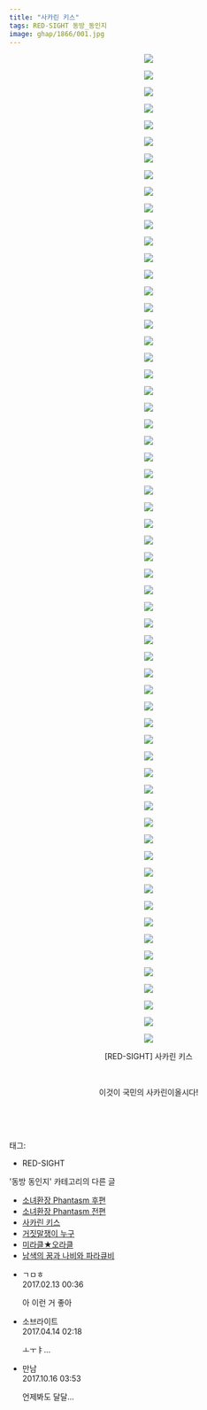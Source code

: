 ```yaml
---
title: "사카린 키스"
tags: RED-SIGHT 동방_동인지
image: ghap/1866/001.jpg
---
```

<div class="article">
<p style="text-align: center; clear: none; float: none;"><img src="{{ site.nasurl }}/ghap/1866/001.jpg"/></p>
<p style="text-align: center; clear: none; float: none;"><img src="{{ site.nasurl }}/ghap/1866/002.jpg"/></p>
<p style="text-align: center; clear: none; float: none;"><img src="{{ site.nasurl }}/ghap/1866/003.jpg"/></p>
<p style="text-align: center; clear: none; float: none;"><img src="{{ site.nasurl }}/ghap/1866/004.jpg"/></p>
<p style="text-align: center; clear: none; float: none;"><img src="{{ site.nasurl }}/ghap/1866/005.jpg"/></p>
<p style="text-align: center; clear: none; float: none;"><img src="{{ site.nasurl }}/ghap/1866/006.jpg"/></p>
<p style="text-align: center; clear: none; float: none;"><img src="{{ site.nasurl }}/ghap/1866/007.jpg"/></p>
<p style="text-align: center; clear: none; float: none;"><img src="{{ site.nasurl }}/ghap/1866/008.jpg"/></p>
<p style="text-align: center; clear: none; float: none;"><img src="{{ site.nasurl }}/ghap/1866/009.jpg"/></p>
<p style="text-align: center; clear: none; float: none;"><img src="{{ site.nasurl }}/ghap/1866/010.jpg"/></p>
<p style="text-align: center; clear: none; float: none;"><img src="{{ site.nasurl }}/ghap/1866/011.jpg"/></p>
<p style="text-align: center; clear: none; float: none;"><img src="{{ site.nasurl }}/ghap/1866/012.jpg"/></p>
<p style="text-align: center; clear: none; float: none;"><img src="{{ site.nasurl }}/ghap/1866/013.jpg"/></p>
<p style="text-align: center; clear: none; float: none;"><img src="{{ site.nasurl }}/ghap/1866/014.jpg"/></p>
<p style="text-align: center; clear: none; float: none;"><img src="{{ site.nasurl }}/ghap/1866/015.jpg"/></p>
<p style="text-align: center; clear: none; float: none;"><img src="{{ site.nasurl }}/ghap/1866/016.jpg"/></p>
<p style="text-align: center; clear: none; float: none;"><img src="{{ site.nasurl }}/ghap/1866/017.jpg"/></p>
<p style="text-align: center; clear: none; float: none;"><img src="{{ site.nasurl }}/ghap/1866/018.jpg"/></p>
<p style="text-align: center; clear: none; float: none;"><img src="{{ site.nasurl }}/ghap/1866/019.jpg"/></p>
<p style="text-align: center; clear: none; float: none;"><img src="{{ site.nasurl }}/ghap/1866/020.jpg"/></p>
<p style="text-align: center; clear: none; float: none;"><img src="{{ site.nasurl }}/ghap/1866/021.jpg"/></p>
<p style="text-align: center; clear: none; float: none;"><img src="{{ site.nasurl }}/ghap/1866/022.jpg"/></p>
<p style="text-align: center; clear: none; float: none;"><img src="{{ site.nasurl }}/ghap/1866/023.jpg"/></p>
<p style="text-align: center; clear: none; float: none;"><img src="{{ site.nasurl }}/ghap/1866/024.jpg"/></p>
<p style="text-align: center; clear: none; float: none;"><img src="{{ site.nasurl }}/ghap/1866/025.jpg"/></p>
<p style="text-align: center; clear: none; float: none;"><img src="{{ site.nasurl }}/ghap/1866/026.jpg"/></p>
<p style="text-align: center; clear: none; float: none;"><img src="{{ site.nasurl }}/ghap/1866/027.jpg"/></p>
<p style="text-align: center; clear: none; float: none;"><img src="{{ site.nasurl }}/ghap/1866/028.jpg"/></p>
<p style="text-align: center; clear: none; float: none;"><img src="{{ site.nasurl }}/ghap/1866/029.jpg"/></p>
<p style="text-align: center; clear: none; float: none;"><img src="{{ site.nasurl }}/ghap/1866/030.jpg"/></p>
<p style="text-align: center; clear: none; float: none;"><img src="{{ site.nasurl }}/ghap/1866/031.jpg"/></p>
<p style="text-align: center; clear: none; float: none;"><img src="{{ site.nasurl }}/ghap/1866/032.jpg"/></p>
<p style="text-align: center; clear: none; float: none;"><img src="{{ site.nasurl }}/ghap/1866/033.jpg"/></p>
<p style="text-align: center; clear: none; float: none;"><img src="{{ site.nasurl }}/ghap/1866/034.jpg"/></p>
<p style="text-align: center; clear: none; float: none;"><img src="{{ site.nasurl }}/ghap/1866/035.jpg"/></p>
<p style="text-align: center; clear: none; float: none;"><img src="{{ site.nasurl }}/ghap/1866/036.jpg"/></p>
<p style="text-align: center; clear: none; float: none;"><img src="{{ site.nasurl }}/ghap/1866/037.jpg"/></p>
<p style="text-align: center; clear: none; float: none;"><img src="{{ site.nasurl }}/ghap/1866/038.jpg"/></p>
<p style="text-align: center; clear: none; float: none;"><img src="{{ site.nasurl }}/ghap/1866/039.jpg"/></p>
<p style="text-align: center; clear: none; float: none;"><img src="{{ site.nasurl }}/ghap/1866/040.jpg"/></p>
<p style="text-align: center; clear: none; float: none;"><img src="{{ site.nasurl }}/ghap/1866/041.jpg"/></p>
<p style="text-align: center; clear: none; float: none;"><img src="{{ site.nasurl }}/ghap/1866/042.jpg"/></p>
<p style="text-align: center; clear: none; float: none;"><img src="{{ site.nasurl }}/ghap/1866/043.jpg"/></p>
<p style="text-align: center; clear: none; float: none;"><img src="{{ site.nasurl }}/ghap/1866/044.jpg"/></p>
<p style="text-align: center; clear: none; float: none;"><img src="{{ site.nasurl }}/ghap/1866/045.jpg"/></p>
<p style="text-align: center; clear: none; float: none;"><img src="{{ site.nasurl }}/ghap/1866/046.jpg"/></p>
<p style="text-align: center; clear: none; float: none;"><img src="{{ site.nasurl }}/ghap/1866/047.jpg"/></p>
<p style="text-align: center; clear: none; float: none;"><img src="{{ site.nasurl }}/ghap/1866/048.jpg"/></p>
<p style="text-align: center; clear: none; float: none;"><img src="{{ site.nasurl }}/ghap/1866/049.jpg"/></p>
<p style="text-align: center; clear: none; float: none;"><img src="{{ site.nasurl }}/ghap/1866/050.jpg"/></p>
<p style="text-align: center; clear: none; float: none;"><img src="{{ site.nasurl }}/ghap/1866/051.jpg"/></p>
<p style="text-align: center; clear: none; float: none;"><img src="{{ site.nasurl }}/ghap/1866/052.jpg"/></p>
<p style="text-align: center; clear: none; float: none;"><img src="{{ site.nasurl }}/ghap/1866/053.jpg"/></p>
<p style="text-align: center; clear: none; float: none;"><img src="{{ site.nasurl }}/ghap/1866/054.jpg"/></p>
<p style="text-align: center; clear: none; float: none;"><img src="{{ site.nasurl }}/ghap/1866/055.jpg"/></p>
<p style="text-align: center; clear: none; float: none;"><img src="{{ site.nasurl }}/ghap/1866/056.jpg"/></p>
<p style="text-align: center; clear: none; float: none;"><img src="{{ site.nasurl }}/ghap/1866/057.jpg"/></p>
<p style="text-align: center; clear: none; float: none;"><img src="{{ site.nasurl }}/ghap/1866/058.jpg"/></p>
<p style="text-align: center; clear: none; float: none;"><img src="{{ site.nasurl }}/ghap/1866/059.jpg"/></p>
<p style="text-align: center; clear: none; float: none;"><img src="{{ site.nasurl }}/ghap/1866/060.jpg"/></p>
<p style="text-align: center; clear: none; float: none;">[RED-SIGHT] 사카린 키스</p>
<p style="text-align: center; clear: none; float: none;"><br/></p>
<p style="text-align: center; clear: none; float: none;">이것이 국민의 사카린이올시다!</p>
<p style="text-align: center; clear: none; float: none;"><br/></p>
<p><br/></p>
</div><div class="tagTrail">
<p>태그: </p>
<ul>
<li>RED-SIGHT</li>
</ul>
</div><div class="another">
<p>'동방 동인지' 카테고리의 다른 글</p>
<ul>
<li><a href="/2016-08-27-ghap_1868">소녀환장 Phantasm 후편</a></li>
<li><a href="/2016-08-27-ghap_1867">소녀환장 Phantasm 전편</a></li>
<li><a href="/2016-08-27-ghap_1866">사카린 키스</a></li>
<li><a href="/2016-08-27-ghap_1865">거짓말쟁이 누구</a></li>
<li><a href="/2016-08-27-ghap_1864">미라클★오라클</a></li>
<li><a href="/2016-08-27-ghap_1863">남색의 꿈과 나비와 파라큐비</a></li>
</ul>
</div><div class="cb_module cb_fluid">
<div class="cb_wrt cb_profile">
<div class="comment">
<ul>
<li class="cb_thumb_off" id="comment14913745">
<div class="cb_comment_area">
<div class="cb_info_area">
<div class="cb_section">
<span class="cb_nick_name">ㄱㅁㅎ</span>
</div>
<div class="cb_section">
<span class="cb_date">2017.02.13 00:36 </span>
</div>
</div>
<div class="cb_dsc_comment">
<p class="cb_dsc">
											아 이런 거 좋아
										</p>
</div>
</div></li>
<li class="cb_thumb_off" id="comment14964754">
<div class="cb_comment_area">
<div class="cb_info_area">
<div class="cb_section">
<span class="cb_nick_name">소브라이트</span>
</div>
<div class="cb_section">
<span class="cb_date">2017.04.14 02:18 </span>
</div>
</div>
<div class="cb_dsc_comment">
<p class="cb_dsc">
											ㅗㅜㅑ...
										</p>
</div>
</div></li>
<li class="cb_thumb_off" id="comment15106369">
<div class="cb_comment_area">
<div class="cb_info_area">
<div class="cb_section">
<span class="cb_nick_name">만남</span>
</div>
<div class="cb_section">
<span class="cb_date">2017.10.16 03:53 </span>
</div>
</div>
<div class="cb_dsc_comment">
<p class="cb_dsc">
											언제봐도 달달...
										</p>
</div>
</div></li>
</ul>
</div>
</div><!-- commentList close -->
</div>